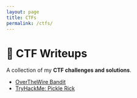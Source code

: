 ```yaml
---
layout: page
title: CTFs
permalink: /ctfs/
---
```


# 🎯 CTF Writeups

A collection of my **CTF challenges and solutions**.

- [OverTheWire Bandit](/ctfs/bandit)
- [TryHackMe: Pickle Rick](/ctfs/pickle-rick)
